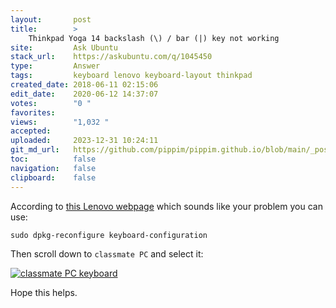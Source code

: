 ```yaml
---
layout:       post
title:        >
    Thinkpad Yoga 14 backslash (\) / bar (|) key not working
site:         Ask Ubuntu
stack_url:    https://askubuntu.com/q/1045450
type:         Answer
tags:         keyboard lenovo keyboard-layout thinkpad
created_date: 2018-06-11 02:15:06
edit_date:    2020-06-12 14:37:07
votes:        "0 "
favorites:    
views:        "1,032 "
accepted:     
uploaded:     2023-12-31 10:24:11
git_md_url:   https://github.com/pippim/pippim.github.io/blob/main/_posts/2018/2018-06-11-Thinkpad-Yoga-14-backslash-___-_-bar-___-key-not-working.md
toc:          false
navigation:   false
clipboard:    false
---
```


According to [this Lenovo webpage][1] which sounds like your problem you can use:

``` 
sudo dpkg-reconfigure keyboard-configuration
```

Then scroll down to `classmate PC` and select it:

[![classmate PC keyboard][2]][2]

Hope this helps.

  [1]: https://forums.lenovo.com/t5/Linux-Discussion/Thinkpad-Yoga-14-Ubuntu-Linux-Keyboard-Problem/td-p/1844776
  [2]: https://i.stack.imgur.com/f3omB.png
